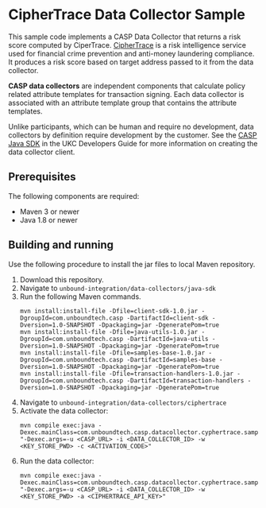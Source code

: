 # CipherTrace Data Collector Sample

This sample code implements a CASP Data Collector that returns a risk score computed by CiperTrace. [CipherTrace](https://ciphertrace.com/) is a risk intelligence service used for financial crime prevention and anti-money laundering compliance. It produces a risk score based on target address passed to it from the data collector.

**CASP data collectors** are independent components that calculate policy related attribute templates for transaction signing. Each data collector is associated with an attribute template group that contains the attribute templates.

Unlike participants, which can be human and require no development, data collectors by definition require development by the customer. See the [CASP Java SDK](https://www.unboundtech.com/docs/CASP/CASP_Developers_Guide-HTML/Content/Products/CASP/CASP_Participant_SDK/CASP_Java_SDK.htm) in the UKC Developers Guide for more information on creating the data collector client.

## Prerequisites
The following components are required:
- Maven 3 or newer 
- Java 1.8 or newer

## Building and running
Use the following procedure to install the jar files to local Maven repository.
1. Download this repository.
2. Navigate to `unbound-integration/data-collectors/java-sdk`
3. Run the following Maven commands.
    ```
    mvn install:install-file -Dfile=client-sdk-1.0.jar -DgroupId=com.unboundtech.casp -DartifactId=client-sdk -Dversion=1.0-SNAPSHOT -Dpackaging=jar -DgeneratePom=true
    mvn install:install-file -Dfile=java-utils-1.0.jar -DgroupId=com.unboundtech.casp -DartifactId=java-utils -Dversion=1.0-SNAPSHOT -Dpackaging=jar -DgeneratePom=true
    mvn install:install-file -Dfile=samples-base-1.0.jar -DgroupId=com.unboundtech.casp -DartifactId=samples-base -Dversion=1.0-SNAPSHOT -Dpackaging=jar -DgeneratePom=true
    mvn install:install-file -Dfile=transaction-handlers-1.0.jar -DgroupId=com.unboundtech.casp -DartifactId=transaction-handlers -Dversion=1.0-SNAPSHOT -Dpackaging=jar -DgeneratePom=true
    ```
3. Navigate to `unbound-integration/data-collectors/ciphertrace`
4. Activate the data collector:
    ```
    mvn compile exec:java -Dexec.mainClass=com.unboundtech.casp.datacollector.cyphertrace.sample.Main "-Dexec.args=-u <CASP_URL> -i <DATA_COLLECTOR_ID> -w <KEY_STORE_PWD> -c <ACTIVATION_CODE>"
    ```
5. Run the data collector:
    ```
    mvn compile exec:java -Dexec.mainClass=com.unboundtech.casp.datacollector.cyphertrace.sample.Main "-Dexec.args=-u <CASP_URL> -i <DATA_COLLECTOR_ID> -w <KEY_STORE_PWD> -a <CIPHERTRACE_API_KEY>"
    ```
